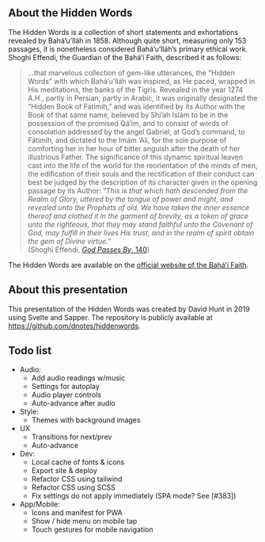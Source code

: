 ## About the Hidden Words

The Hidden Words is a collection of short statements and exhortations revealed by Bahá’u’lláh in 1858. Although quite short, measuring only 153 passages, it is nonetheless considered Bahá’u’lláh’s primary ethical work. Shoghi Effendi, the Guardian of the Bahá’í Faith, described it as follows:

> ...that marvelous collection of gem-like utterances, the “Hidden Words” with which Bahá’u’lláh was inspired, as He paced, wrapped in His meditations, the banks of the Tigris. Revealed in the year 1274 A.H., partly in Persian, partly in Arabic, it was originally designated the “Hidden Book of Fátimih,” and was identified by its Author with the Book of that same name, believed by Shí’ah Islám to be in the possession of the promised Qá’im, and to consist of words of consolation addressed by the angel Gabriel, at God’s command, to Fátimih, and dictated to the Imám ‘Alí, for the sole purpose of comforting her in her hour of bitter anguish after the death of her illustrious Father. The significance of this dynamic spiritual leaven cast into the life of the world for the reorientation of the minds of men, the edification of their souls and the rectification of their conduct can best be judged by the description of its character given in the opening passage by its Author: “_This is that which hath descended from the Realm of Glory, uttered by the tongue of power and might, and revealed unto the Prophets of old. We have taken the inner essence thereof and clothed it in the garment of brevity, as a token of grace unto the righteous, that they may stand faithful unto the Covenant of God, may fulfill in their lives His trust, and in the realm of spirit obtain the gem of Divine virtue._”  
(Shoghi Effendi, [_God Passes By_, 140](www.bahai.org/r/030230792))

The Hidden Words are available on the [official website of the Bahá’í Faith](https://www.bahai.org/library/authoritative-texts/bahaullah/hidden-words/).

## About this presentation

This presentation of the Hidden Words was created by David Hunt in 2019 using Svelte and Sapper. The repository is publicly available at https://github.com/dnotes/hiddenwords.

## Todo list

  * Audio:
    * Add audio readings w/music
    * Settings for autoplay
    * Audio player controls
    * Auto-advance after audio
  * Style:
    * Themes with background images
  * UX
    * Transitions for next/prev
    * Auto-advance
  * Dev:
    * Local cache of fonts & icons
    * Export site & deploy
    * Refactor CSS using tailwind
    * Refactor CSS using SCSS
    * Fix settings do not apply immediately (SPA mode? See [#383])
  * App/Mobile:
    * Icons and manifest for PWA
    * Show / hide menu on mobile tap
    * Touch gestures for mobile navigation